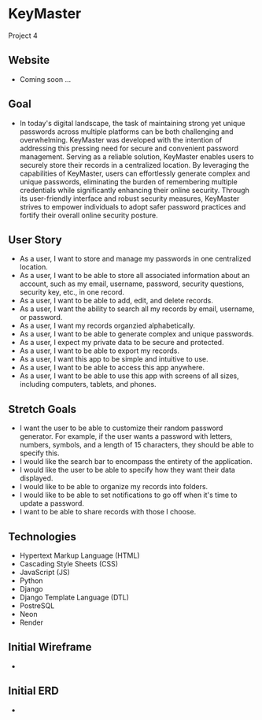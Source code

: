 # KeyMaster
Project 4

## Website
- Coming soon ...

## Goal
- In today's digital landscape, the task of maintaining strong yet unique passwords across multiple platforms can be both challenging and overwhelming. KeyMaster was developed with the intention of addressing this pressing need for secure and convenient password management. Serving as a reliable solution, KeyMaster enables users to securely store their records in a centralized location. By leveraging the capabilities of KeyMaster, users can effortlessly generate complex and unique passwords, eliminating the burden of remembering multiple credentials while significantly enhancing their online security. Through its user-friendly interface and robust security measures, KeyMaster strives to empower individuals to adopt safer password practices and fortify their overall online security posture.

## User Story
- As a user, I want to store and manage my passwords in one centralized location.
- As a user, I want to be able to store all associated information about an account, such as my email, username, password, security questions, security key, etc., in one record.
- As a user, I want to be able to add, edit, and delete records.
- As a user, I want the ability to search all my records by email, username, or password.
- As a user, I want my records organzied alphabetically.
- As a user, I want to be able to generate complex and unique passwords.
- As a user, I expect my private data to be secure and protected.
- As a user, I want to be able to export my records.
- As a user, I want this app to be simple and intuitive to use.
- As a user, I want to be able to access this app anywhere.
- As a user, I want to be able to use this app with screens of all sizes, including computers, tablets, and phones.

## Stretch Goals
- I want the user to be able to customize their random password generator. For example, if the user wants a password with letters, numbers, symbols, and a length of 15 characters, they should be able to specify this.
- I would like the search bar to encompass the entirety of the application.
- I would like the user to be able to specify how they want their data displayed.
- I would like to be able to organize my records into folders.
- I would like to be able to set notifications to go off when it's time to update a password.
- I want to be able to share records with those I choose.

## Technologies
- Hypertext Markup Language (HTML)
- Cascading Style Sheets (CSS)
- JavaScript (JS)
- Python
- Django
- Django Template Language (DTL)
- PostreSQL
- Neon
- Render

## Initial Wireframe
-

## Initial ERD
-
